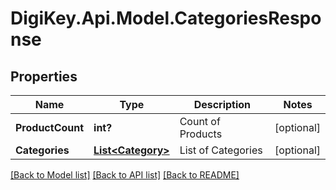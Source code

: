 # DigiKey.Api.Model.CategoriesResponse
## Properties

Name | Type | Description | Notes
------------ | ------------- | ------------- | -------------
**ProductCount** | **int?** | Count of Products | [optional] 
**Categories** | [**List&lt;Category&gt;**](Category.md) | List of Categories | [optional] 

[[Back to Model list]](../README.md#documentation-for-models) [[Back to API list]](../README.md#documentation-for-api-endpoints) [[Back to README]](../README.md)

